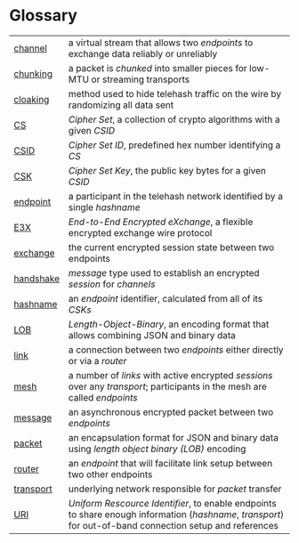 # Glossary

|                 |        |
|-----------------|--------|
| [channel][]              | a virtual stream that allows two _endpoints_ to exchange data reliably or unreliably
| [chunking][]             | a packet is _chunked_ into smaller pieces for low-MTU or streaming transports
| [cloaking][]             | method used to hide telehash traffic on the wire by randomizing all data sent
| [CS][]                   | *Cipher Set*, a collection of crypto algorithms with a given _CSID_
| [CSID][]                 | *Cipher Set ID*, predefined hex number identifying a _CS_
| [CSK][]                  | *Cipher Set Key*, the public key bytes for a given _CSID_
| [endpoint][]             | a participant in the telehash network identified by a single _hashname_
| [E3X][]                  | *End-to-End Encrypted eXchange*, a flexible encrypted exchange wire protocol
| [exchange][]             | the current encrypted session state between two endpoints
| [handshake][]            | _message_ type used to establish an encrypted _session_ for _channels_
| [hashname][]             | an _endpoint_ identifier, calculated from all of its _CSKs_
| [LOB][]                  | *Length-Object-Binary*, an encoding format that allows combining JSON and binary data
| [link][]                 | a connection between two _endpoints_ either directly or via a _router_
| [mesh][]                 | a number of _links_ with active encrypted _sessions_ over any _transport_; participants in the mesh are called _endpoints_
| [message][]              | an asynchronous encrypted packet between two _endpoints_
| [packet][]               | an encapsulation format for JSON and binary data using _length object binary (LOB)_ encoding
| [router][]               | an _endpoint_ that will facilitate link setup between two other endpoints
| [transport][]            | underlying network responsible for _packet_ transfer
| [URI][]                  | *Uniform Rescource Identifier*, to enable endpoints to share enough information (_hashname_, _transport_) for out-of-band connection setup and references

[channel]: channels/
[chunking]: chunking.md
[cloaking]: e3x/cloaking.md
[CS]: e3x/cs/
[CSID]: e3x/cs/
[CSK]: e3x/cs/
[endpoint]: link.md
[E3X]: e3x/intro.md
[exchange]: e3x/exchange.md
[handshake]: e3x/handshake.md
[hashname]: hashname.md
[LOB]: lob.md
[link]: link.md
[mesh]: mesh.md
[message]: e3x/messages.md
[packet]: lob.md
[router]: routing.md
[transport]: transports/
[URI]: uri.md
